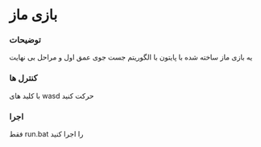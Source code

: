 # بازی ماز
### توضیحات
یه بازی ماز ساخته شده با پایتون با الگوریتم جست جوی عمق اول و مراحل بی نهایت
### کنترل ها
با کلید های wasd حرکت کنید
### اجرا
فقط run.bat را اجرا کنید
